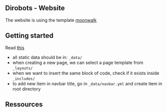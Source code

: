 ## Dirobots - Website

The website is using the template [moonwalk](https://github.com/abhinavs/moonwalk/)


## Getting started

Read [this](https://jekyllrb.com/docs/structure/)

- all static data should be in: `_data/`
- when creating a new page, we can select a page template from `_layouts/` 
- when we want to insert the same block of code, check if it exists inside `_includes/`
- to add new item in navbar title, go in `_data/navbar.yml` and create item 
  in root directory


## Ressources

